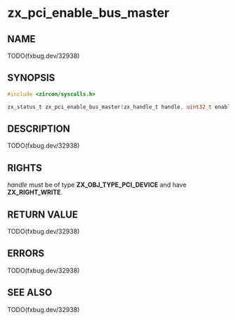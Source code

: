 # zx_pci_enable_bus_master

## NAME

<!-- Contents of this heading updated by update-docs-from-fidl, do not edit. -->

TODO(fxbug.dev/32938)

## SYNOPSIS

<!-- Contents of this heading updated by update-docs-from-fidl, do not edit. -->

```c
#include <zircon/syscalls.h>

zx_status_t zx_pci_enable_bus_master(zx_handle_t handle, uint32_t enable);
```

## DESCRIPTION

TODO(fxbug.dev/32938)

## RIGHTS

<!-- Contents of this heading updated by update-docs-from-fidl, do not edit. -->

*handle* must be of type **ZX_OBJ_TYPE_PCI_DEVICE** and have **ZX_RIGHT_WRITE**.

## RETURN VALUE

TODO(fxbug.dev/32938)

## ERRORS

TODO(fxbug.dev/32938)

## SEE ALSO


TODO(fxbug.dev/32938)
